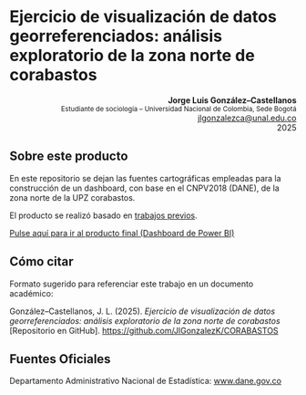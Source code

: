# Ejercicio de visualización de datos georreferenciados: análisis exploratorio de la zona norte de corabastos

<p align="right">
  <strong>Jorge Luis González–Castellanos</strong><br>
  <small>Estudiante de sociología – Universidad Nacional de Colombia, Sede Bogotá</small><br>
  <a href="mailto:jlgonzalezca@unal.edu.co">jlgonzalezca@unal.edu.co</a><br>
  2025
</p>

## Sobre este producto 

En este repositorio se dejan las fuentes cartográficas empleadas para la construcción de un dashboard, con base en el CNPV2018 (DANE), de la zona norte de la UPZ corabastos. 

El producto se realizó basado en [trabajos previos](https://github.com/JlGonzalezK/DATA_OJD).

[Pulse aquí para ir al producto final (Dashboard de Power BI)](https://app.powerbi.com/view?r=eyJrIjoiMGJlMGFjNDAtYjNlMy00ZDFmLWI4YzMtMDM4ZmExMmQ5MWFlIiwidCI6IjU3N2ZjMWQ4LTA5MjItNDU4ZS04N2JmLWVjNGY0NTVlYjYwMCIsImMiOjR9)

## Cómo citar

Formato sugerido para referenciar este trabajo en un documento académico:

González–Castellanos, J. L. (2025). *Ejercicio de visualización de datos georreferenciados: análisis exploratorio de la zona norte de corabastos* [Repositorio en GitHub]. https://github.com/JlGonzalezK/CORABASTOS

## Fuentes Oficiales

Departamento Administrativo Nacional de Estadística: www.dane.gov.co
